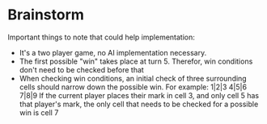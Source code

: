 # Brainstorm

Important things to note that could help implementation:
- It's a two player game, no AI implementation necessary.
- The first possible "win" takes place at turn 5. Therefor, win conditions don't need to be checked before that
- When checking win conditions, an initial check of three surrounding cells should narrow down the possible win. For example:
1|2|3
4|5|6
7|8|9
 If the current player places their mark in cell 3, and only cell 5 has that player's mark, the only cell that needs to be checked for a possible win is cell 7
